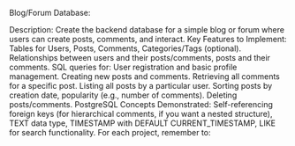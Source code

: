 Blog/Forum Database:

Description: Create the backend database for a simple blog or forum where users can create posts, comments, and interact.
Key Features to Implement:
Tables for Users, Posts, Comments, Categories/Tags (optional).
Relationships between users and their posts/comments, posts and their comments.
SQL queries for:
User registration and basic profile management.
Creating new posts and comments.
Retrieving all comments for a specific post.
Listing all posts by a particular user.
Sorting posts by creation date, popularity (e.g., number of comments).
Deleting posts/comments.
PostgreSQL Concepts Demonstrated: Self-referencing foreign keys (for hierarchical comments, if you want a nested structure), TEXT data type, TIMESTAMP with DEFAULT CURRENT_TIMESTAMP, LIKE for search functionality.
For each project, remember to:
